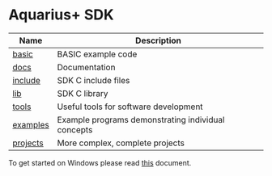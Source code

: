 # Aquarius+ SDK

| Name                  | Description                                        |
| --------------------- | -------------------------------------------------- |
| [basic](basic/)       | BASIC example code                                 |
| [docs](docs/)         | Documentation                                      |
| [include](include/)   | SDK C include files                                |
| [lib](lib/)           | SDK C library                                      |
| [tools](tools/)       | Useful tools for software development              |
| [examples](examples/) | Example programs demonstrating individual concepts |
| [projects](projects/) | More complex, complete projects                    |

To get started on Windows please read [this](docs/getting_started_windows.md) document.